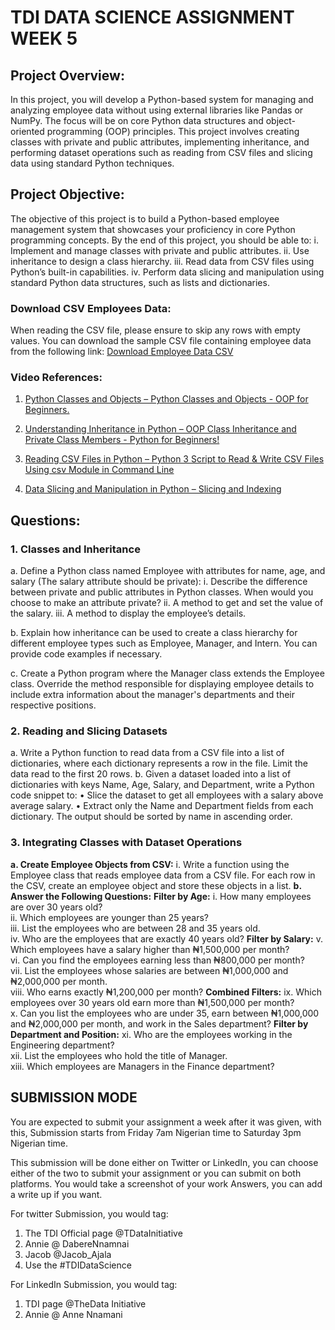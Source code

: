 # TDI DATA SCIENCE ASSIGNMENT WEEK 5

## Project Overview:
In this project, you will develop a Python-based system for managing and analyzing employee data without using external libraries like Pandas or NumPy. The focus will be on core Python data structures and object-oriented programming (OOP) principles. This project involves creating classes with private and public attributes, implementing inheritance, and performing dataset operations such as reading from CSV files and slicing data using standard Python techniques.

## Project Objective:
The objective of this project is to build a Python-based employee management system that showcases your proficiency in core Python programming concepts. 
By the end of this project, you should be able to:
i.	Implement and manage classes with private and public attributes.
ii.	Use inheritance to design a class hierarchy.
iii.	Read data from CSV files using Python’s built-in capabilities.
iv.	Perform data slicing and manipulation using standard Python data structures, such as lists and dictionaries.

### Download CSV Employees Data:
When reading the CSV file, please ensure to skip any rows with empty values. You can download the sample CSV file containing employee data from the following link: [Download Employee Data CSV](https://drive.google.com/drive/u/1/folders/1_P4Bi0oMBJyOfXx3z3LBqz-gXZJj_65G)

### Video References:
1.	[Python Classes and Objects – Python Classes and Objects - OOP for Beginners.](https://youtu.be/f0TrMH9s-VE?si=QVWw_pZBfvtfYXVe)

2.	[Understanding Inheritance in Python – OOP Class Inheritance and Private Class Members - Python for Beginners!](https://youtu.be/6c6NYPjO_rI?si=Rr09IV4sOR-Shf3A)

3.	[Reading CSV Files in Python – Python 3 Script to Read & Write CSV Files Using csv Module in Command Line](https://youtu.be/DB8mnz30w4c?si=hswAF0exC764XLbZ)

4.	[Data Slicing and Manipulation in Python – Slicing and Indexing](https://youtu.be/ZOxs7grEjWM?si=UHddqXJwsIIGR7vw)

## Questions:
### 1.	Classes and Inheritance
a.	Define a Python class named Employee with attributes for name, age, and salary (The salary attribute should be private):
i.	Describe the difference between private and public attributes in Python classes. When would you choose to make an attribute private?
ii.	A method to get and set the value of the salary.
iii. A method to display the employee’s details.

b.	Explain how inheritance can be used to create a class hierarchy for different employee types such as Employee, Manager, and Intern. You can provide code examples if necessary.

c.	Create a Python program where the Manager class extends the Employee class. Override the method responsible for displaying employee details to include extra information about the manager's departments and their respective positions.


### 2.	Reading and Slicing Datasets
a.	Write a Python function to read data from a CSV file into a list of dictionaries, where each dictionary represents a row in the file. 
Limit the data read to the first 20 rows.
b.	Given a dataset loaded into a list of dictionaries with keys Name, Age, Salary, and Department, write a Python code snippet to:
•	Slice the dataset to get all employees with a salary above average salary.
•	Extract only the Name and Department fields from each dictionary. The output should be sorted by name in ascending order.

### 3.	Integrating Classes with Dataset Operations
**a.	Create Employee Objects from CSV:**
i.	Write a function using the Employee class that reads employee data from a CSV file. 
For each row in the CSV, create an employee object and store these objects in a list.
**b.	Answer the Following Questions:**
**Filter by Age:**
i.	How many employees are over 30 years old?  
ii.	Which employees are younger than 25 years?  
iii.	List the employees who are between 28 and 35 years old.  
iv.	Who are the employees that are exactly 40 years old?
**Filter by Salary:**
v.	Which employees have a salary higher than ₦1,500,000 per month?  
vi.	Can you find the employees earning less than ₦800,000 per month?  
vii.	List the employees whose salaries are between ₦1,000,000 and ₦2,000,000 per month.  
viii.	Who earns exactly ₦1,200,000 per month?
**Combined Filters:**
ix.	Which employees over 30 years old earn more than ₦1,500,000 per month?  
x.	Can you list the employees who are under 35, earn between ₦1,000,000 and ₦2,000,000 per month, and work in the Sales department?
**Filter by Department and Position:**
xi.	Who are the employees working in the Engineering department?  
xii.	List the employees who hold the title of Manager.  
xiii.	Which employees are Managers in the Finance department?

## SUBMISSION MODE
You are expected to submit your assignment a week after it was given, with this, Submission starts from Friday 7am Nigerian time to Saturday 3pm Nigerian time. 

This submission will be done either on Twitter or LinkedIn, you can choose either of the two to submit your assignment or you can submit on both platforms. You would take a screenshot of your work Answers, you can add a write up if you want.

For twitter Submission, you would tag:
1.	The TDI Official page @TDataInitiative
2.	Annie @ DabereNnamnai
3.	Jacob @Jacob_Ajala
4.	Use the #TDIDataScience

For LinkedIn Submission, you would tag:
1.	TDI page @TheData Initiative
2.	Annie @ Anne Nnamani